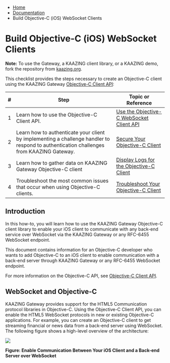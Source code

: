 -   [Home](../../index.md)
-   [Documentation](../index.md)
-   Build Objective-C (iOS) WebSocket Clients

Build Objective-C (iOS) WebSocket Clients
=========================================

**Note:** To use the Gateway, a KAAZING client library, or a KAAZING demo, fork the repository from [kaazing.org](http://kaazing.org).

This checklist provides the steps necessary to create an Objective-C client using the KAAZING Gateway [Objective-C Client API](../apidoc/client/ios/gateway/index.md):

| \#  | Step                                                                                                                                         | Topic or Reference                                                 |
|-----|----------------------------------------------------------------------------------------------------------------------------------------------|--------------------------------------------------------------------|
| 1   | Learn how to use the Objective-C Client API.                                                                                                 | [Use the Objective-C WebSocket Client API](p_dev_objc_client.md) |
| 2   | Learn how to authenticate your client by implementing a challenge handler to respond to authentication challenges from KAAZING Gateway. | [Secure Your Objective-C Client](p_dev_objc_secure.md)           |
| 3   | Learn how to gather data on KAAZING Gateway Objective-C client                                                                               | [Display Logs for the Objective-C Client](p_dev_objc_log.md)     |
| 4   | Troubleshoot the most common issues that occur when using Objective-C clients.                                                               | [Troubleshoot Your Objective-C Client](p_dev_objc_tshoot.md)     |


Introduction
------------

In this how-to, you will learn how to use the KAAZING Gateway Objective-C client library to enable your iOS client to communicate with any back-end service over WebSocket via the KAAZING Gateway or any RFC-6455 WebSocket endpoint.

This document contains information for an Objective-C developer who wants to add Objective-C to an iOS client to enable communication with a back-end server through KAAZING Gateway or any RFC-6455 WebSocket endpoint.

For more information on the Objective-C API, see [Objective-C Client API](../apidoc/client/ios/gateway/index.md).

WebSocket and Objective-C
-------------------------

KAAZING Gateway provides support for the HTML5 Communication protocol libraries in Objective-C. Using the Objective-C Client API, you can enable the HTML5 WebSocket protocols in new or existing Objective-C applications. For example, you can create an Objective-C client to get streaming financial or news data from a back-end server using WebSocket. The following figure shows a high-level overview of the architecture:

![](../images/f-html5-objc-client-web.png)

**Figure: Enable Communication Between Your iOS Client and a Back-end Server over WebSocket**



